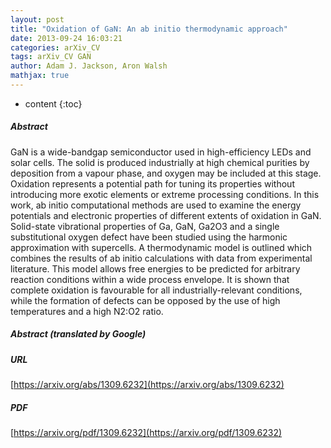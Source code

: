 ```yaml
---
layout: post
title: "Oxidation of GaN: An ab initio thermodynamic approach"
date: 2013-09-24 16:03:21
categories: arXiv_CV
tags: arXiv_CV GAN
author: Adam J. Jackson, Aron Walsh
mathjax: true
---
```


* content
{:toc}

##### Abstract
GaN is a wide-bandgap semiconductor used in high-efficiency LEDs and solar cells. The solid is produced industrially at high chemical purities by deposition from a vapour phase, and oxygen may be included at this stage. Oxidation represents a potential path for tuning its properties without introducing more exotic elements or extreme processing conditions. In this work, ab initio computational methods are used to examine the energy potentials and electronic properties of different extents of oxidation in GaN. Solid-state vibrational properties of Ga, GaN, Ga2O3 and a single substitutional oxygen defect have been studied using the harmonic approximation with supercells. A thermodynamic model is outlined which combines the results of ab initio calculations with data from experimental literature. This model allows free energies to be predicted for arbitrary reaction conditions within a wide process envelope. It is shown that complete oxidation is favourable for all industrially-relevant conditions, while the formation of defects can be opposed by the use of high temperatures and a high N2:O2 ratio.

##### Abstract (translated by Google)


##### URL
[https://arxiv.org/abs/1309.6232](https://arxiv.org/abs/1309.6232)

##### PDF
[https://arxiv.org/pdf/1309.6232](https://arxiv.org/pdf/1309.6232)

